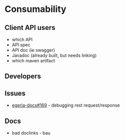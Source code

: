 # Consumability


## Client API users
* which API
* API spec
* API doc (ie swagger)
* Javadoc (already built, but needs linking)
* which maven artifact

## Developers

## Issues
 * [egeria-docs#169](https://github.com/odpi/egeria-docs/issues/169) - debugging rest request/response

## Docs
 * bad doclinks - bau
